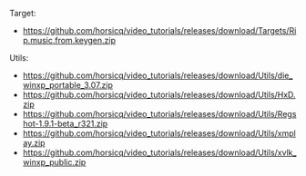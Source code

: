 Target: 
  - https://github.com/horsicq/video_tutorials/releases/download/Targets/Rip.music.from.keygen.zip

Utils:
  - https://github.com/horsicq/video_tutorials/releases/download/Utils/die_winxp_portable_3.07.zip
  - https://github.com/horsicq/video_tutorials/releases/download/Utils/HxD.zip
  - https://github.com/horsicq/video_tutorials/releases/download/Utils/Regshot-1.9.1-beta_r321.zip
  - https://github.com/horsicq/video_tutorials/releases/download/Utils/xmplay.zip
  - https://github.com/horsicq/video_tutorials/releases/download/Utils/xvlk_winxp_public.zip
